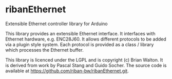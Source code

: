 ribanEthernet
=============

Extensible Ethernet controller library for Arduino

This library provides an extensible Ethernet interface. It interfaces with Ethernet hardware, e.g. ENC28J60. It allows different protocols to be added via a plugin style system. Each protocol is provided as a class / library which processes the Ethernet buffer.


This library is licenced under the LGPL and is copyright (c) Brian Walton. It is derived from work by Pascal Stang and Guido Socher.
The source code is available at https://github.com/riban-bw/ribanEthernet.git.
